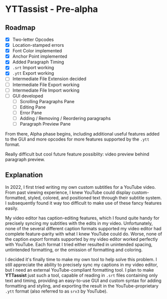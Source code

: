 # YTTassist - Pre-alpha
## Roadmap
- [x] Two-letter Opcodes
- [x] Location-stamped errors
- [x] Font Color implemented
- [x] Anchor Point implemented
- [x] Added Paragraph Timing
- [x] `.srt` Import working
- [x] `.ytt` Export working
- [ ] Intermediate File Extension decided
- [ ] Intermediate File Export working
- [ ] Intermediate File Import working
- [ ] GUI developed
    - [ ] Scrolling Paragraphs Pane
    - [ ] Editing Pane
    - [ ] Error Pane
    - [ ] Adding / Removing / Reordering paragraphs
    - [ ] Paragraph Preview Pane

From there, Alpha phase begins, including additional useful features added to the GUI and more opcodes for more features supported by the `.ytt` format.

Really difficult but cool future feature possiblity: video preview behind paragraph preview.

## Explanation
In 2022, I first tried writing my own custom subtitles for a YouTube video. From past viewing experience, I knew YouTube could display custom-formatted, styled, colored, and positioned text through their subtitle system. I subsequently found it way too difficult to make use of these fancy features easily.

My video editor has caption-editing features, which I found quite handy for precisely syncing my subtitles with the edits in my video. Unfortunately, none of the several different caption formats supported my video editor had complete feature-parity with what I knew YouTube could do. Worse, none of the caption *export* formats supported by my video editor worked perfectly with YouTube. Each format I tried either resulted in unintended spacing, untintended formatting, or the omission of formatting and coloring.

I decided it's finally time to make my own tool to help solve this problem. I still appreciate the ability to precisely sync my captions in my video editor, but I need an external YouTube-compliant formatting tool. I plan to make **YTTassist** just such a tool, capable of reading in `.srt` files containing only text and timing, providing an easy-to-use GUI and custom syntax for adding formatting and styling, and exporting the result in the YouTube-proprietary `.ytt` format (also referred to as `srv3` by YouTube).